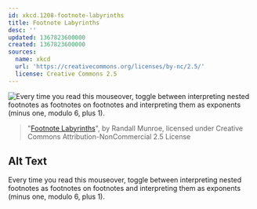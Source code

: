 ```yaml
---
id: xkcd.1208-footnote-labyrinths
title: Footnote Labyrinths
desc: ''
updated: 1367823600000
created: 1367823600000
sources:
  name: xkcd
  url: 'https://creativecommons.org/licenses/by-nc/2.5/'
  license: Creative Commons 2.5
---
```

![Every time you read this mouseover, toggle between interpreting nested footnotes as footnotes on footnotes and interpreting them as exponents (minus one, modulo 6, plus 1).](https://imgs.xkcd.com/comics/footnote_labyrinths.png)
> "[Footnote Labyrinths](https://xkcd.com/1208/)", by Randall Munroe, licensed under Creative Commons Attribution-NonCommercial 2.5 License

## Alt Text
Every time you read this mouseover, toggle between interpreting nested footnotes as footnotes on footnotes and interpreting them as exponents (minus one, modulo 6, plus 1).
